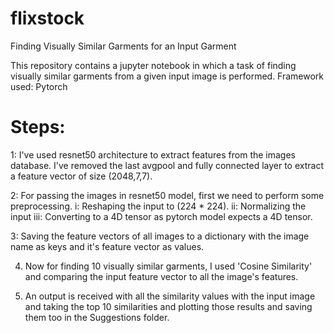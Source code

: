 # flixstock
Finding Visually Similar Garments for an Input Garment

This repository contains a jupyter notebook in which a task of finding visually similar garments from a given input image is performed. 
Framework used: Pytorch

# Steps:
1: I've used resnet50 architecture to extract features from the images database. I've removed the last avgpool and fully connected layer to extract a feature vector of size (2048,7,7).

2: For passing the images in resnet50 model, first we need to perform some preprocessing. 
    i: Reshaping the input to (224 * 224).
    ii: Normalizing the input
    iii: Converting to a 4D tensor as pytorch model expects a 4D tensor.
  
3: Saving the feature vectors of all images to a dictionary with the image name as keys and it's feature vector as values.

4. Now for finding 10 visually similar garments, I used 'Cosine Similarity' and comparing the input feature vector to all the image's features.

5. An output is received with all the similarity values with the input image and taking the top 10 similarities and plotting those results and saving them too in the Suggestions folder.
